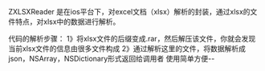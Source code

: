 ZXLSXReader 是在ios平台下，对excel文档（xlsx）解析的封装，通过xlsx的文件特点，对xlsx中的数据进行解析。

代码的解析步骤：
1》将xlsx文件的后缀变成.rar，然后解压该文件，你就会发现当前xlsx文件的信息由很多文件构成
2》通过解析这里的文件，将数据解析成json，NSArray，NSDictionary形式返回给调用者
使用简单方便--

